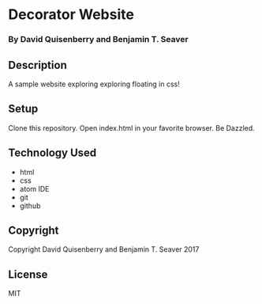 # Decorator Website

### By David Quisenberry and Benjamin T. Seaver

## Description
A sample website exploring exploring floating in css!

## Setup
Clone this repository.  Open index.html in your favorite browser.  Be Dazzled.

## Technology Used
* html
* css
* atom IDE
* git
* github

## Copyright
Copyright David Quisenberry and Benjamin T. Seaver 2017

## License
MIT
